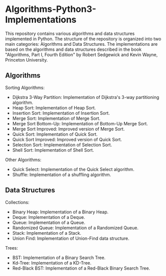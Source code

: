 # Algorithms-Python3-Implementations
This repository contains various algorithms and data structures implemented in Python. The structure of the repository is organized into two main categories: Algorithms and Data Structures. The implementations are based on the algorithms and data structures described in the book "Algorithms, Part I, Fourth Edition" by Robert Sedgewick and Kevin Wayne, Princeton University.

## Algorithms

Sorting Algorithms:

- Dijkstra 3-Way Partition: Implementation of Dijkstra's 3-way partitioning algorithm.
- Heap Sort: Implementation of Heap Sort.
- Insertion Sort: Implementation of Insertion Sort.
- Merge Sort: Implementation of Merge Sort.
- Merge Sort Bottom-Up: Implementation of Bottom-Up Merge Sort.
- Merge Sort Improved: Improved version of Merge Sort.
- Quick Sort: Implementation of Quick Sort.
- Quick Sort Improved: Improved version of Quick Sort.
- Selection Sort: Implementation of Selection Sort.
- Shell Sort: Implementation of Shell Sort.


Other Algorithms:

- Quick Select: Implementation of the Quick Select algorithm.
- Shuffle: Implementation of a shuffling algorithm.


## Data Structures

Collections:

- Binary Heap: Implementation of a Binary Heap.
- Deque: Implementation of a Deque.
- Queue: Implementation of a Queue.
- Randomized Queue: Implementation of a Randomized Queue.
- Stack: Implementation of a Stack.
- Union Find: Implementation of Union-Find data structure.


Trees:

- BST: Implementation of a Binary Search Tree.
- Kd-Tree: Implementation of a KD-Tree.
- Red-Black BST: Implementation of a Red-Black Binary Search Tree.
